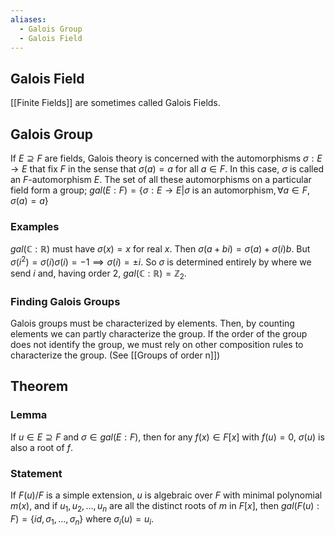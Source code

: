 ```yaml
---
aliases:
  - Galois Group
  - Galois Field
---
```

## Galois Field
[[Finite Fields]] are sometimes called Galois Fields.
## Galois Group
 If $E\supseteq F$ are fields, Galois theory is concerned with the automorphisms $\sigma{:}E\to E$ that fix $F$ in the sense that $\sigma(a)=a$ for all $a\in F.$ In this case, $\sigma$ is called an $F$-automorphism $E$.
 The set of all these automorphisms on a particular field form a group; $gal(E:F)=\{ \sigma:E\to E| \sigma \text{ is an automorphism},  \forall a\in F,\sigma(a)=a \}$
### Examples
$gal(\mathbb{C}:\mathbb{R})$ must have $\sigma(x)=x$ for real $x$. Then $\sigma(a+bi)=\sigma(a)+\sigma(i)b$. But $\sigma(i^{2})=\sigma(i)\sigma(i)=-1\implies\sigma(i)=\pm i$. So $\sigma$ is determined entirely by where we send $i$ and, having order $2$, $gal(\mathbb{C}:\mathbb{R})=\mathbb{Z}_{2}$.
### Finding Galois Groups
Galois groups must be characterized by elements. Then, by counting elements we can partly characterize the group. If the order of the group does not identify the group, we must rely on other composition rules to characterize the group. (See [[Groups of order n]])
## Theorem
### Lemma
If $u\in E\supseteq F$ and $\sigma \in gal(E:F)$, then for any $f(x)\in F[x]$ with $f(u)=0$, $\sigma(u)$ is also a root of $f$.
### Statement
If $F(u)/F$ is a simple extension, $u$ is algebraic over $F$ with minimal polynomial $m(x)$, and if $u_{1},u_{2},\dots,u_{n}$ are all the distinct roots of $m$ in $F[x]$, then $gal(F(u):F)=\{ id,\sigma_{1},\dots,\sigma_{n} \}$ where $\sigma_{i}(u)=u_{i}$.
